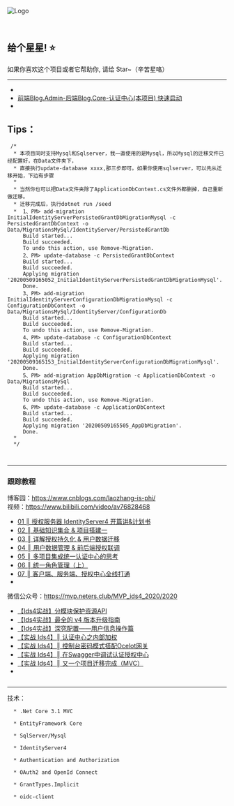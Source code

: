﻿
![Logo](https://github.com/anjoy8/Blog.IdentityServer/blob/master/Blog.IdentityServer/wwwroot/logofull.png)

&nbsp;
&nbsp;

## 给个星星! ⭐️
如果你喜欢这个项目或者它帮助你, 请给 Star~（辛苦星咯）

*********************************************************

  
  <ul>
<li></li>
<li><a id="post_title_link_10529982" href="https://www.bilibili.com/video/BV1vC4y1p7Za?p=14">前端Blog.Admin-后端Blog.Core-认证中心(本项目) 快速启动 </a></li>
<li></li>
</ul>

## Tips：
```
 /*
  * 本项目同时支持Mysql和Sqlserver，我一直使用的是Mysql，所以Mysql的迁移文件已经配置好，在Data文件夹下，
  * 直接执行update-database xxxx,那三步即可。如果你使用sqlserver，可以先从迁移开始，下边有步骤
  * 
  * 当然你也可以把Data文件夹除了ApplicationDbContext.cs文件外都删掉，自己重新做迁移。
  * 迁移完成后，执行dotnet run /seed
  *  1、PM> add-migration InitialIdentityServerPersistedGrantDbMigrationMysql -c PersistedGrantDbContext -o Data/MigrationsMySql/IdentityServer/PersistedGrantDb 
     Build started...
     Build succeeded.
     To undo this action, use Remove-Migration.
     2、PM> update-database -c PersistedGrantDbContext
     Build started...
     Build succeeded.
     Applying migration '20200509165052_InitialIdentityServerPersistedGrantDbMigrationMysql'.
     Done.
     3、PM> add-migration InitialIdentityServerConfigurationDbMigrationMysql -c ConfigurationDbContext -o Data/MigrationsMySql/IdentityServer/ConfigurationDb
     Build started...
     Build succeeded.
     To undo this action, use Remove-Migration.
     4、PM> update-database -c ConfigurationDbContext
     Build started...
     Build succeeded.
     Applying migration '20200509165153_InitialIdentityServerConfigurationDbMigrationMysql'.
     Done.
     5、PM> add-migration AppDbMigration -c ApplicationDbContext -o Data/MigrationsMySql
     Build started...
     Build succeeded.
     To undo this action, use Remove-Migration.
     6、PM> update-database -c ApplicationDbContext
     Build started...
     Build succeeded.
     Applying migration '20200509165505_AppDbMigration'.
     Done.
  * 
  */



```


*****************************************************
### 跟踪教程


博客园：https://www.cnblogs.com/laozhang-is-phi/  
视频：https://www.bilibili.com/video/av76828468  

<ul>
<li><a id="post_title_link_10483922" href="https://www.cnblogs.com/laozhang-is-phi/p/10483922.html">01 ║ 授权服务器 IdentityServer4 开篇讲&amp;计划书</a></li>
<li><a id="post_title_link_10529982" href="https://www.cnblogs.com/laozhang-is-phi/p/10529982.html">02 ║ 基础知识集合 &amp; 项目搭建一</a></li>
<li><a id="post_title_link_10660403" href="https://www.cnblogs.com/laozhang-is-phi/p/10660403.html">03 ║ 详解授权持久化 &amp; 用户数据迁移</a></li>
<li><a id="post_title_link_10911438" href="https://www.cnblogs.com/laozhang-is-phi/p/10911438.html">04 ║ 用户数据管理 &amp; 前后端授权联调</a></li>
<li><a class="entry" href="https://www.cnblogs.com/laozhang-is-phi/p/11844395.html" target="_blank">05 ║ 多项目集成统一认证中心的思考</a></li>
<li><a class="entry" href="https://www.cnblogs.com/laozhang-is-phi/p/rolemanager-one.html" target="_blank">06 ║ 统一角色管理（上）</a>&nbsp;</li>
<li><a class="entry" href="https://www.cnblogs.com/laozhang-is-phi/p/vue-core-ids.html" target="_blank">07 ║ 客户端、服务端、授权中心全线打通</a>&nbsp;</li>
<li></li>
</ul>



微信公众号：https://mvp.neters.club/MVP_ids4_2020/2020  

<ul>
<li><a id="post_title_link_10483922" href="http://apk.neters.club/api/Blog/GoUrl?id=133">【Ids4实战】分模块保护资源API</a></li>
<li><a id="post_title_link_10529982" href="http://apk.neters.club/api/Blog/GoUrl?id=130">【Ids4实战】最全的 v4 版本升级指南</a></li>
<li><a id="post_title_link_10660403" href="http://apk.neters.club/api/Blog/GoUrl?id=74">【Ids4实战】深究配置——用户信息操作篇</a></li>
<li><a id="post_title_link_10911438" href="http://apk.neters.club/api/Blog/GoUrl?id=73">【实战 Ids4】║ 认证中心之内部加权</a></li>
<li><a class="entry" href="http://apk.neters.club/api/Blog/GoUrl?id=72" target="_blank">【实战 Ids4】║ 控制台密码模式搭配Ocelot网关</a></li>
<li><a class="entry" href="http://apk.neters.club/api/Blog/GoUrl?id=71" target="_blank">【实战 Ids4】║ 在Swagger中调试认证授权中心</a>&nbsp;</li>
<li><a class="entry" href="http://apk.neters.club/api/Blog/GoUrl?id=70" target="_blank">【实战 Ids4】║ 又一个项目迁移完成（MVC）</a>&nbsp;</li>
<li></li>
</ul>

```
```



**************************************************************

  技术：

      * .Net Core 3.1 MVC
      
      * EntityFramework Core
      
      * SqlServer/Mysql

      * IdentityServer4

      * Authentication and Authorization

      * OAuth2 and OpenId Connect

      * GrantTypes.Implicit

      * oidc-client
      
      



 
